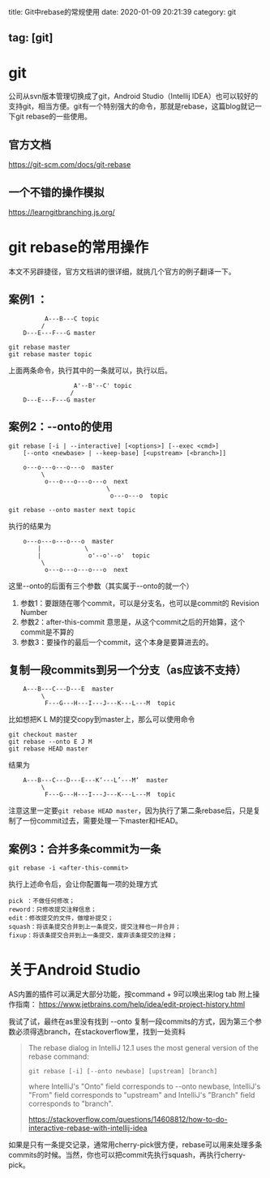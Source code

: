 title: Git中rebase的常规使用
date: 2020-01-09 20:21:39
category: git

tag: [git]
---

# git

公司从svn版本管理切换成了git，Android Studio（Intellij IDEA）也可以较好的支持git，相当方便。git有一个特别强大的命令，那就是rebase，这篇blog就记一下git rebase的一些使用。

## 官方文档
https://git-scm.com/docs/git-rebase
## 一个不错的操作模拟
https://learngitbranching.js.org/

<!-- more -->

# git rebase的常用操作
本文不另辟捷径，官方文档讲的很详细，就挑几个官方的例子翻译一下。

## 案例1 ：

```
          A---B---C topic
         /
    D---E---F---G master
```

```
git rebase master
git rebase master topic
```

上面两条命令，执行其中的一条就可以，执行以后。

```
                  A'--B'--C' topic
                 /
    D---E---F---G master
```

## 案例2：--onto的使用
```
git rebase [-i | --interactive] [<options>] [--exec <cmd>]
	[--onto <newbase> | --keep-base] [<upstream> [<branch>]]
```
```
    o---o---o---o---o  master
         \
          o---o---o---o---o  next
                           \
                            o---o---o  topic
```
```
git rebase --onto master next topic
```
执行的结果为
```
    o---o---o---o---o  master
        |            \
        |             o'--o'--o'  topic
         \
          o---o---o---o---o  next
```
这里--onto的后面有三个参数（其实属于--onto的就一个）
1. 参数1：要跟随在哪个commit，可以是分支名，也可以是commit的 Revision Number
2. 参数2：after-this-commit 意思是，从这个commit之后的开始算，这个commit是不算的
3. 参数3：要操作的最后一个commit，这个本身是要算进去的。

## 复制一段commits到另一个分支（as应该不支持）
```
    A---B---C---D---E  master
         \
          F---G---H---I---J---K---L---M  topic
```
比如想把K L M的提交copy到master上，那么可以使用命令
```
git checkout master
git rebase --onto E J M
git rebase HEAD master
```
结果为
```
    A---B---C---D---E---K‘---L’---M‘  master
         \
          F---G---H---I---J---K---L---M  topic
```
注意这里一定要`git rebase HEAD master`，因为执行了第二条rebase后，只是复制了一份commit过去，需要处理一下master和HEAD。


## 案例3：合并多条commit为一条
```
git rebase -i <after-this-commit>
```
执行上述命令后，会让你配置每一项的处理方式
```
pick ：不做任何修改；
reword：只修改提交注释信息；
edit：修改提交的文件，做增补提交；
squash：将该条提交合并到上一条提交，提交注释也一并合并；
fixup：将该条提交合并到上一条提交，废弃该条提交的注释；
```

# 关于Android Studio
AS内置的插件可以满足大部分功能，按command + 9可以唤出来log tab
附上操作指南：
https://www.jetbrains.com/help/idea/edit-project-history.html

我试了试，最终在as里没有找到 --onto 复制一段commits的方式，因为第三个参数必须得选branch，在stackoverflow里，找到一处资料

> The rebase dialog in IntelliJ 12.1 uses the most general version of the rebase command:
>
> ```
> git rebase [-i] [--onto newbase] [upstream] [branch]
> ```
> where IntelliJ's "Onto" field corresponds to --onto newbase, IntelliJ's "From" field corresponds to "upstream" and IntelliJ's "Branch" field corresponds to "branch".
>
> https://stackoverflow.com/questions/14608812/how-to-do-interactive-rebase-with-intellij-idea



如果是只有一条提交记录，通常用cherry-pick很方便，rebase可以用来处理多条commits的时候。当然，你也可以把commit先执行squash，再执行cherry-pick。